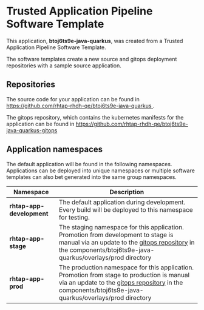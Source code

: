 # Trusted Application Pipeline Software Template

This application, **btoj6ts9e-java-quarkus**, was created from a Trusted Application Pipeline Software Template.

The software templates create a new source and gitops deployment repositories with a sample source application. 

## Repositories

The source code for your application can be found in [https://github.com/rhtap-rhdh-qe/btoj6ts9e-java-quarkus ](https://github.com/rhtap-rhdh-qe/btoj6ts9e-java-quarkus ).
 
The gitops repository, which contains the kubernetes manifests for the application can be found in 
[https://github.com/rhtap-rhdh-qe/btoj6ts9e-java-quarkus-gitops ](https://github.com/rhtap-rhdh-qe/btoj6ts9e-java-quarkus-gitops ) 

## Application namespaces 

The default application will be found in the following namespaces. Applications can be deployed into unique namespaces or multiple software templates can also bet generated into the same group namespaces.  

|  Namespace   |  Description   |  
| -------- | -------- |   
| **rhtap-app-development** | The default application during development. Every build will be deployed to this namespace for testing. | 
| **rhtap-app-stage** | The staging namespace for this application. Promotion from development to stage is manual via an update to the [gitops repository](https://github.com/rhtap-rhdh-qe/btoj6ts9e-java-quarkus-gitops ) in the components/btoj6ts9e-java-quarkus/overlays/prod directory |  
| **rhtap-app-prod** | The production namespace for this application. Promotion from stage to production is manual via an update to the [gitops repository](https://github.com/rhtap-rhdh-qe/btoj6ts9e-java-quarkus-gitops ) in the components/btoj6ts9e-java-quarkus/overlays/prod directory | 